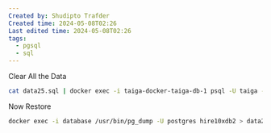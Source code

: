 ```yaml
---
Created by: Shudipto Trafder
Created time: 2024-05-08T02:26
Last edited time: 2024-05-08T02:26
tags:
  - pgsql
  - sql
---
```




Clear All the Data
```bash
cat data25.sql | docker exec -i taiga-docker-taiga-db-1 psql -U taiga -d taiga -c "DROP SCHEMA public CASCADE; CREATE SCHEMA public;"
```

Now Restore
```bash
docker exec -i database /usr/bin/pg_dump -U postgres hire10xdb2 > data25.sql
```